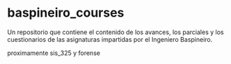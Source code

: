 # baspineiro_courses
Un repositorio que contiene el contenido de los avances, los parciales y los cuestionarios de las asignaturas impartidas por el Ingeniero Baspineiro.


proximamente sis_325 y forense
